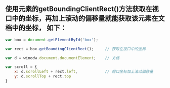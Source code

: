 ## 使用元素的getBoundingClientRect()方法获取在视口中的坐标，再加上滚动的偏移量就能获取该元素在文档中的坐标， 如下：
```javascript
var box = document.getElementById('box');

var rect = box.getBoundingClientRect();		// 获取在视口中的坐标

var d = winodw.document.documentElement;	// 文档

var scroll = {
	x: d.scrollLeft + rect.left,			// 视口坐标加上滚动偏移量
	y: d.scrollTop + rect.top
}
```
